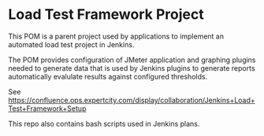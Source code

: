 # Load Test Framework Project
This POM is a parent project used by applications to implement an automated load test project in Jenkins.

The POM provides configuration of JMeter application and graphing plugins needed to generate data that is used by Jenkins plugins to generate reports automatically evalulate results against configured thresholds.

See https://confluence.ops.expertcity.com/display/collaboration/Jenkins+Load+Test+Framework+Setup

This repo also contains bash scripts used in Jenkins plans. 
